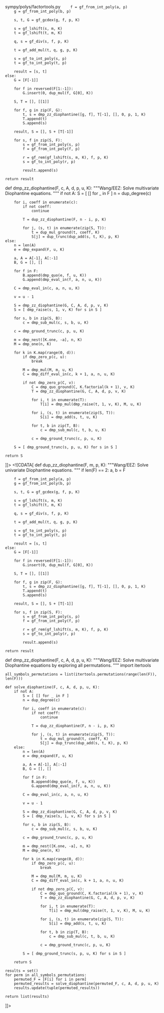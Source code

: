 <change>
<file change-number-for-this-file="1">sympy/polys/factortools.py</file>
<original line-count="18" no-ellipsis="true"><![CDATA[
def dup_zz_diophantine(F, m, p, K):
    """Wang/EEZ: Solve univariate Diophantine equations. """
    if len(F) == 2:
        a, b = F

        f = gf_from_int_poly(a, p)
        g = gf_from_int_poly(b, p)

        s, t, G = gf_gcdex(g, f, p, K)

        s = gf_lshift(s, m, K)
        t = gf_lshift(t, m, K)

        q, s = gf_div(s, f, p, K)

        t = gf_add_mul(t, q, g, p, K)

        s = gf_to_int_poly(s, p)
        t = gf_to_int_poly(t, p)

        result = [s, t]
    else:
        G = [F[-1]]

        for f in reversed(F[1:-1]):
            G.insert(0, dup_mul(f, G[0], K))

        S, T = [], [[1]]

        for f, g in zip(F, G):
            t, s = dmp_zz_diophantine([g, f], T[-1], [], 0, p, 1, K)
            T.append(t)
            S.append(s)

        result, S = [], S + [T[-1]]

        for s, f in zip(S, F):
            s = gf_from_int_poly(s, p)
            f = gf_from_int_poly(f, p)

            r = gf_rem(gf_lshift(s, m, K), f, p, K)
            s = gf_to_int_poly(r, p)

            result.append(s)

    return result

def dmp_zz_diophantine(F, c, A, d, p, u, K):
    """Wang/EEZ: Solve multivariate Diophantine equations. """
    if not A:
        S = [ [] for _ in F ]
        n = dup_degree(c)

        for i, coeff in enumerate(c):
            if not coeff:
                continue

            T = dup_zz_diophantine(F, n - i, p, K)

            for j, (s, t) in enumerate(zip(S, T)):
                t = dup_mul_ground(t, coeff, K)
                S[j] = dup_trunc(dup_add(s, t, K), p, K)
    else:
        n = len(A)
        e = dmp_expand(F, u, K)

        a, A = A[-1], A[:-1]
        B, G = [], []

        for f in F:
            B.append(dmp_quo(e, f, u, K))
            G.append(dmp_eval_in(f, a, n, u, K))

        C = dmp_eval_in(c, a, n, u, K)

        v = u - 1

        S = dmp_zz_diophantine(G, C, A, d, p, v, K)
        S = [ dmp_raise(s, 1, v, K) for s in S ]

        for s, b in zip(S, B):
            c = dmp_sub_mul(c, s, b, u, K)

        c = dmp_ground_trunc(c, p, u, K)

        m = dmp_nest([K.one, -a], n, K)
        M = dmp_one(n, K)

        for k in K.map(range(0, d)):
            if dmp_zero_p(c, u):
                break

            M = dmp_mul(M, m, u, K)
            C = dmp_diff_eval_in(c, k + 1, a, n, u, K)

            if not dmp_zero_p(C, v):
                C = dmp_quo_ground(C, K.factorial(k + 1), v, K)
                T = dmp_zz_diophantine(G, C, A, d, p, v, K)

                for i, t in enumerate(T):
                    T[i] = dmp_mul(dmp_raise(t, 1, v, K), M, u, K)

                for i, (s, t) in enumerate(zip(S, T)):
                    S[i] = dmp_add(s, t, u, K)

                for t, b in zip(T, B):
                    c = dmp_sub_mul(c, t, b, u, K)

                c = dmp_ground_trunc(c, p, u, K)

        S = [ dmp_ground_trunc(s, p, u, K) for s in S ]

    return S
]]></original>
<modified no-ellipsis="true"><![CDATA[
def dup_zz_diophantine(F, m, p, K):
    """Wang/EEZ: Solve univariate Diophantine equations. """
    if len(F) == 2:
        a, b = F

        f = gf_from_int_poly(a, p)
        g = gf_from_int_poly(b, p)

        s, t, G = gf_gcdex(g, f, p, K)

        s = gf_lshift(s, m, K)
        t = gf_lshift(t, m, K)

        q, s = gf_div(s, f, p, K)

        t = gf_add_mul(t, q, g, p, K)

        s = gf_to_int_poly(s, p)
        t = gf_to_int_poly(t, p)

        result = [s, t]
    else:
        G = [F[-1]]

        for f in reversed(F[1:-1]):
            G.insert(0, dup_mul(f, G[0], K))

        S, T = [], [[1]]

        for f, g in zip(F, G):
            t, s = dmp_zz_diophantine([g, f], T[-1], [], 0, p, 1, K)
            T.append(t)
            S.append(s)

        result, S = [], S + [T[-1]]

        for s, f in zip(S, F):
            s = gf_from_int_poly(s, p)
            f = gf_from_int_poly(f, p)

            r = gf_rem(gf_lshift(s, m, K), f, p, K)
            s = gf_to_int_poly(r, p)

            result.append(s)

    return result

def dmp_zz_diophantine(F, c, A, d, p, u, K):
    """Wang/EEZ: Solve multivariate Diophantine equations by exploring all permutations. """
    import itertools
    
    all_symbols_permutations = list(itertools.permutations(range(len(F)), len(F)))

    def solve_diophantine(F, c, A, d, p, u, K):
        if not A:
            S = [ [] for _ in F ]
            n = dup_degree(c)

            for i, coeff in enumerate(c):
                if not coeff:
                    continue

                T = dup_zz_diophantine(F, n - i, p, K)

                for j, (s, t) in enumerate(zip(S, T)):
                    t = dup_mul_ground(t, coeff, K)
                    S[j] = dup_trunc(dup_add(s, t, K), p, K)
        else:
            n = len(A)
            e = dmp_expand(F, u, K)

            a, A = A[-1], A[:-1]
            B, G = [], []

            for f in F:
                B.append(dmp_quo(e, f, u, K))
                G.append(dmp_eval_in(f, a, n, u, K))

            C = dmp_eval_in(c, a, n, u, K)

            v = u - 1

            S = dmp_zz_diophantine(G, C, A, d, p, v, K)
            S = [ dmp_raise(s, 1, v, K) for s in S ]

            for s, b in zip(S, B):
                c = dmp_sub_mul(c, s, b, u, K)

            c = dmp_ground_trunc(c, p, u, K)

            m = dmp_nest([K.one, -a], n, K)
            M = dmp_one(n, K)

            for k in K.map(range(0, d)):
                if dmp_zero_p(c, u):
                    break

                M = dmp_mul(M, m, u, K)
                C = dmp_diff_eval_in(c, k + 1, a, n, u, K)

                if not dmp_zero_p(C, v):
                    C = dmp_quo_ground(C, K.factorial(k + 1), v, K)
                    T = dmp_zz_diophantine(G, C, A, d, p, v, K)

                    for i, t in enumerate(T):
                        T[i] = dmp_mul(dmp_raise(t, 1, v, K), M, u, K)

                    for i, (s, t) in enumerate(zip(S, T)):
                        S[i] = dmp_add(s, t, u, K)

                    for t, b in zip(T, B):
                        c = dmp_sub_mul(c, t, b, u, K)

                    c = dmp_ground_trunc(c, p, u, K)

            S = [ dmp_ground_trunc(s, p, u, K) for s in S ]

        return S
    
    results = set()
    for perm in all_symbols_permutations:
        permuted_F = [F[i] for i in perm]
        permuted_results = solve_diophantine(permuted_F, c, A, d, p, u, K)
        results.update(tuple(permuted_results))

    return list(results)
]]></modified>
</change>